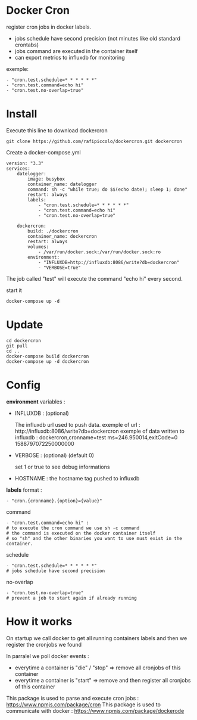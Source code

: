 # Docker Cron

register cron jobs in docker labels.
- jobs schedule have second precision (not minutes like old standard crontabs)
- jobs command are executed in the container itself
- can export metrics to influxdb for monitoring

exemple:

    - "cron.test.schedule=* * * * * *"
    - "cron.test.command=echo hi"
    - "cron.test.no-overlap=true"


# Install

Execute this line to download dockercron

    git clone https://github.com/rafipiccolo/dockercron.git dockercron

Create a docker-compose.yml

    version: "3.3"
    services:
        datelogger:
            image: busybox
            container_name: datelogger
            command: sh -c "while true; do $$(echo date); sleep 1; done"
            restart: always
            labels:
                - "cron.test.schedule=* * * * * *"
                - "cron.test.command=echo hi"
                - "cron.test.no-overlap=true"

        dockercron:
            build: ./dockercron
            container_name: dockercron
            restart: always
            volumes:
                - /var/run/docker.sock:/var/run/docker.sock:ro
            environment:
                - "INFLUXDB=http://influxdb:8086/write?db=dockercron"
                - "VERBOSE=true"

The job called "test" will execute the command "echo hi" every second.

start it

    docker-compose up -d

# Update

    cd dockercron
    git pull
    cd ..
    docker-compose build dockercron
    docker-compose up -d dockercron

# Config

**environment** variables :

- INFLUXDB : (optional)

    The influxdb url used to push data.
    exemple of url :
        http://influxdb:8086/write?db=dockercron
    exemple of data written to influxdb :
        dockercron,cronname=test ms=246.950014,exitCode=0 1588797072250000000

- VERBOSE : (optional) (default 0)

    set 1 or true to see debug informations

- HOSTNAME : the hostname tag pushed to influxdb


**labels** format :

    - "cron.{cronname}.{option}={value}"

command

    - "cron.test.command=echo hi" :
    # to execute the cron command we use sh -c command
    # the command is executed on the docker container itself
    # so "sh" and the other binaries you want to use must exist in the container.

schedule

    - "cron.test.schedule=* * * * * *"
    # jobs schedule have second precision

no-overlap

    - "cron.test.no-overlap=true"
    # prevent a job to start again if already running


# How it works

On startup we call docker to get all running containers labels
and then we register the cronjobs we found

In parralel we poll docker events :
- everytime a container is "die" / "stop" => remove all cronjobs of this container
- everytime a container is "start" => remove and then register all cronjobs of this container

This package is used to parse and execute cron jobs : https://www.npmjs.com/package/cron
This package is used to communicate with docker : https://www.npmjs.com/package/dockerode
